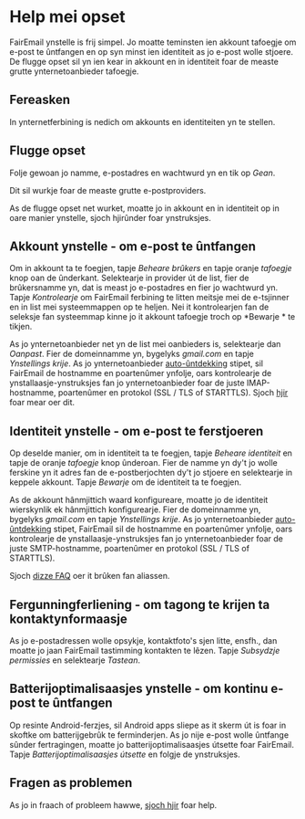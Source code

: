 # Help mei opset

FairEmail ynstelle is frij simpel. Jo moatte teminsten ien akkount tafoegje om e-post te ûntfangen en op syn minst ien identiteit as jo e-post wolle stjoere. De flugge opset sil yn ien kear in akkount en in identiteit foar de measte grutte ynternetoanbieder tafoegje.

## Fereasken

In ynternetferbining is nedich om akkounts en identiteiten yn te stellen.

## Flugge opset

Folje gewoan jo namme, e-postadres en wachtwurd yn en tik op *Gean*.

Dit sil wurkje foar de measte grutte e-postproviders.

As de flugge opset net wurket, moatte jo in akkount en in identiteit op in oare manier ynstelle, sjoch hjirûnder foar ynstruksjes.

## Akkount ynstelle - om e-post te ûntfangen

Om in akkount ta te foegjen, tapje *Beheare brûkers* en tapje oranje *tafoegje* knop oan de ûnderkant. Selektearje in provider út de list, fier de brûkersnamme yn, dat is meast jo e-postadres en fier jo wachtwurd yn. Tapje *Kontrolearje* om FairEmail ferbining te litten meitsje mei de e-tsjinner en in list mei systeemmappen op te heljen. Nei it kontrolearjen fan de seleksje fan systeemmap kinne jo it akkount tafoegje troch op *Bewarje * te tikjen.

As jo ynternetoanbieder net yn de list mei oanbieders is, selektearje dan *Oanpast*. Fier de domeinnamme yn, bygelyks *gmail.com* en tapje *Ynstellings krije*. As jo ynternetoanbieder [auto-ûntdekking](https://tools.ietf.org/html/rfc6186) stipet, sil FairEmail de hostnamme en poartenûmer ynfolje, oars kontrolearje de ynstallaasje-ynstruksjes fan jo ynternetoanbieder foar de juste IMAP-hostnamme, poartenûmer en protokol (SSL / TLS of STARTTLS). Sjoch [hjir](https://github.com/M66B/FairEmail/blob/master/FAQ.md#authorizing-accounts) foar mear oer dit.

## Identiteit ynstelle - om e-post te ferstjoeren

Op deselde manier, om in identiteit ta te foegjen, tapje *Beheare identiteit* en tapje de oranje *tafoegje* knop ûnderoan. Fier de namme yn dy't jo wolle ferskine yn it adres fan de e-postberjochten dy't jo stjoere en selektearje in keppele akkount. Tapje *Bewarje* om de identiteit ta te foegjen.

As de akkount hânmjittich waard konfigureare, moatte jo de identiteit wierskynlik ek hânmjittich konfigurearje. Fier de domeinnamme yn, bygelyks *gmail.com* en tapje *Ynstellings krije*. As jo ynternetoanbieder [auto-ûntdekking](https://tools.ietf.org/html/rfc6186) stipet, FairEmail sil de hostnamme en poartenûmer ynfolje, oars kontrolearje de ynstallaasje-ynstruksjes fan jo ynternetoanbieder foar de juste SMTP-hostnamme, poartenûmer en protokol (SSL / TLS of STARTTLS).

Sjoch [dizze FAQ](https://github.com/M66B/FairEmail/blob/master/FAQ.md#FAQ9) oer it brûken fan aliassen.

## Fergunningferliening - om tagong te krijen ta kontaktynformaasje

As jo e-postadressen wolle opsykje, kontaktfoto's sjen litte, ensfh., dan moatte jo jaan FairEmail tastimming kontakten te lêzen. Tapje *Subsydzje permissies* en selektearje *Tastean*.

## Batterijoptimalisaasjes ynstelle - om kontinu e-post te ûntfangen

Op resinte Android-ferzjes, sil Android apps sliepe as it skerm út is foar in skoftke om batterijgebrûk te ferminderjen. As jo nije e-post wolle ûntfange sûnder fertragingen, moatte jo batterijoptimalisaasjes útsette foar FairEmail. Tapje *Batterijoptimalisaasjes útsette* en folgje de ynstruksjes.

## Fragen as problemen

As jo in fraach of probleem hawwe, [sjoch hjir](https://github.com/M66B/FairEmail/blob/master/FAQ.md) foar help.